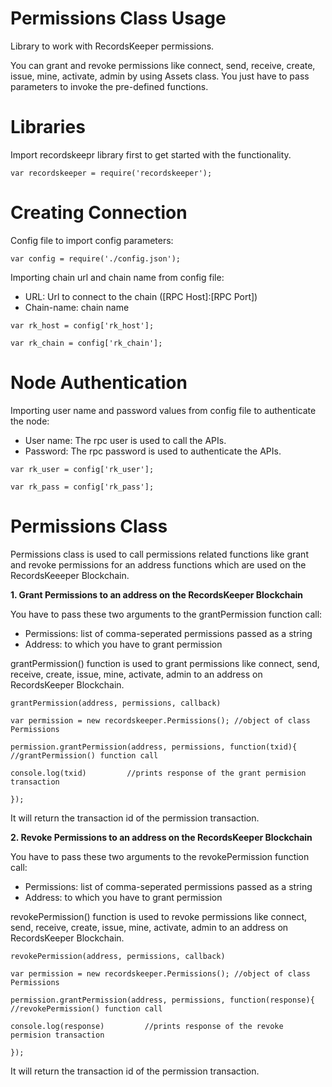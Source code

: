 Permissions Class Usage 
========================
Library to work with RecordsKeeper permissions.

You can grant and revoke permissions like connect, send, receive, create, issue, mine, activate, admin by using Assets class. You just have to pass parameters to invoke the pre-defined functions.

Libraries
=========

Import recordskeepr library first to get started with the functionality.

``` {.sourceCode .nodejs}
var recordskeeper = require('recordskeeper'); 
```

Creating Connection
===================

Config file to import config parameters:

``` {.sourceCode .nodejs}
var config = require('./config.json');
```

Importing chain url and chain name from config file:

-   URL: Url to connect to the chain (\[RPC Host\]:\[RPC Port\])
-   Chain-name: chain name

``` {.sourceCode .nodejs}
var rk_host = config['rk_host'];

var rk_chain = config['rk_chain'];
```

Node Authentication
===================

Importing user name and password values from config file to authenticate
the node:

-   User name: The rpc user is used to call the APIs.
-   Password: The rpc password is used to authenticate the APIs.

``` {.sourceCode .nodejs}
var rk_user = config['rk_user'];

var rk_pass = config['rk_pass'];
```

Permissions Class
=================

<div class="Permissions">

Permissions class is used to call permissions related functions like
grant and revoke permissions for an address functions which are used on
the RecordsKeeeper Blockchain.

</div>

**1. Grant Permissions to an address on the RecordsKeeper Blockchain**

You have to pass these two arguments to the grantPermission function
call:

-   Permissions: list of comma-seperated permissions passed as a string
-   Address: to which you have to grant permission

grantPermission() function is used to grant permissions like connect,
send, receive, create, issue, mine, activate, admin to an address on
RecordsKeeper Blockchain.

``` {.sourceCode .nodejs}
grantPermission(address, permissions, callback)

var permission = new recordskeeper.Permissions(); //object of class Permissions  

permission.grantPermission(address, permissions, function(txid){ //grantPermission() function call   

console.log(txid)         //prints response of the grant permision transaction

});
```

It will return the transaction id of the permission transaction.

**2. Revoke Permissions to an address on the RecordsKeeper Blockchain**

You have to pass these two arguments to the revokePermission function
call:

-   Permissions: list of comma-seperated permissions passed as a string
-   Address: to which you have to grant permission

revokePermission() function is used to revoke permissions like connect,
send, receive, create, issue, mine, activate, admin to an address on
RecordsKeeper Blockchain.

``` {.sourceCode .nodejs}
revokePermission(address, permissions, callback) 

var permission = new recordskeeper.Permissions(); //object of class Permissions

permission.grantPermission(address, permissions, function(response){    //revokePermission() function call

console.log(response)         //prints response of the revoke permision transaction

});
```

It will return the transaction id of the permission transaction.
